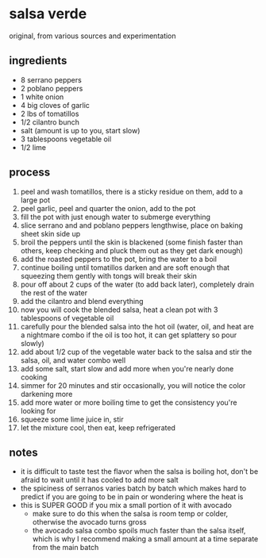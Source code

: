 # salsa verde
original, from various sources and experimentation

## ingredients
- 8 serrano peppers
- 2 poblano peppers
- 1 white onion
- 4 big cloves of garlic
- 2 lbs of tomatillos
- 1/2 cilantro bunch
- salt (amount is up to you, start slow)
- 3 tablespoons vegetable oil
- 1/2 lime

## process
1. peel and wash tomatillos, there is a sticky residue on them, add to a large pot
1. peel garlic, peel and quarter the onion, add to the pot
1. fill the pot with just enough water to submerge everything
1. slice serrano and and poblano peppers lengthwise, place on baking sheet skin side up
1. broil the peppers until the skin is blackened (some finish faster than others, keep checking and pluck them out as they get dark enough)
1. add the roasted peppers to the pot, bring the water to a boil
1. continue boiling until tomatillos darken and are soft enough that squeezing them gently with tongs will break their skin
1. pour off about 2 cups of the water (to add back later), completely drain the rest of the water
1. add the cilantro and blend everything
1. now you will cook the blended salsa, heat a clean pot with 3 tablespoons of vegetable oil
1. carefully pour the blended salsa into the hot oil (water, oil, and heat are a nightmare combo if the oil is too hot, it can get splattery so pour slowly)
1. add about 1/2 cup of the vegetable water back to the salsa and stir the salsa, oil, and water combo well
1. add some salt, start slow and add more when you're nearly done cooking
1. simmer for 20 minutes and stir occasionally, you will notice the color darkening more
1. add more water or more boiling time to get the consistency you're looking for
1. squeeze some lime juice in, stir
1. let the mixture cool, then eat, keep refrigerated

## notes
- it is difficult to taste test the flavor when the salsa is boiling hot, don't be afraid to wait until it has cooled to add more salt
- the spiciness of serranos varies batch by batch which makes hard to predict if you are going to be in pain or wondering where the heat is
- this is SUPER GOOD if you mix a small portion of it with avocado
  - make sure to do this when the salsa is room temp or colder, otherwise the avocado turns gross
  - the avocado salsa combo spoils much faster than the salsa itself, which is why I recommend making a small amount at a time separate from the main batch
